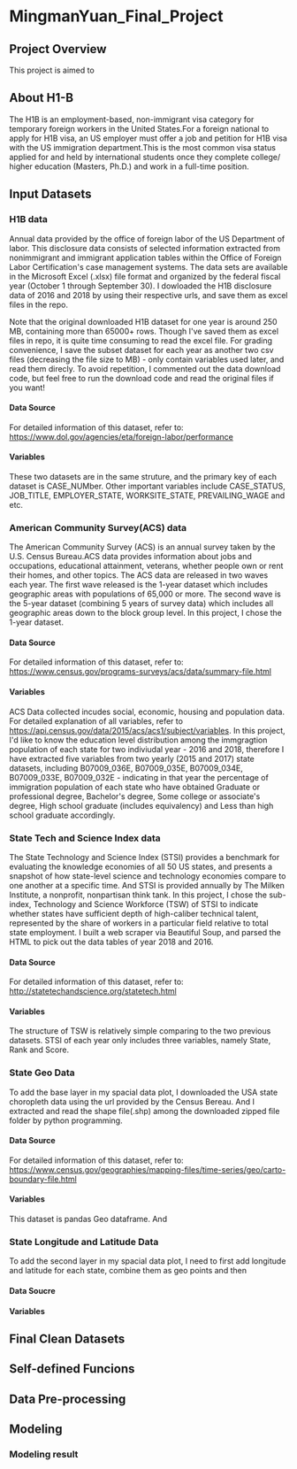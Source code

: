 # MingmanYuan_Final_Project

## Project Overview

This project is aimed to


## About H1-B

The H1B is an employment-based, non-immigrant visa category for temporary foreign workers in the United States.For a foreign national to apply for H1B visa, an US employer must offer a job and petition for H1B visa with the US immigration department.This is the most common visa status applied for and held by international students once they complete college/ higher education (Masters, Ph.D.) and work in a full-time position.

## Input Datasets

### H1B data

Annual data provided by the office of foreign labor of the US Department of labor. This disclosure data consists of selected information extracted from nonimmigrant and immigrant application tables within the Office of Foreign Labor Certification's case management systems. The data sets are available in the Microsoft Excel (.xlsx) file format and organized by the federal fiscal year (October 1 through September 30). I dowloaded the H1B disclosure data of 2016 and 2018 by using their respective urls, and save them as excel files in the repo.

Note that the original downloaded H1B dataset for one year is around 250 MB, containing more than 65000+ rows. Though I've saved them as excel files in repo, it is quite time consuming to read the excel file. For grading convenience, I save the subset dataset for each year as another two csv files (decreasing the file size to MB) - only contain variables used later, and read them direcly. To avoid repetition, I commented out the data download code, but feel free to run the download code and read the original files if you want!

#### Data Source

For detailed information of this dataset, refer to: 
https://www.dol.gov/agencies/eta/foreign-labor/performance

#### Variables

These two datasets are in the same struture, and the primary key of each dataset is CASE_NUMber. Other important variables include CASE_STATUS, JOB_TITLE, EMPLOYER_STATE, WORKSITE_STATE, PREVAILING_WAGE and etc.

### American Community Survey(ACS) data

The American Community Survey (ACS) is an annual survey taken by the U.S. Census Bureau.ACS data provides information about jobs and occupations, educational attainment, veterans, whether people own or rent their homes, and other topics. The ACS data are released in two waves each year. The first wave released is the 1-year dataset which includes geographic areas with populations of 65,000 or more. The second wave is the 5-year dataset (combining 5 years of survey data) which includes all geographic areas down to the block group level. In this project, I chose the 1-year dataset.

#### Data Source

For detailed information of this dataset, refer to: 
https://www.census.gov/programs-surveys/acs/data/summary-file.html


#### Variables

ACS Data collected incudes social, economic, housing and population data. For detailed explanation of all variables, refer to https://api.census.gov/data/2015/acs/acs1/subject/variables. In this project, I'd like to know the education level distribution among the immgragtion population of each state for two indiviudal year - 2016 and 2018, therefore I have extracted five variables from two yearly (2015 and 2017) state datasets, including  B07009_036E, B07009_035E, B07009_034E, B07009_033E, B07009_032E - indicating in that year the percentage of immigration population of each state who have obtained Graduate or professional degree, Bachelor's degree, Some college or associate's degree, High school graduate (includes equivalency) and Less than high school graduate accordingly.

### State Tech and Science Index data

The State Technology and Science Index (STSI) provides a benchmark for evaluating the knowledge economies of all 50 US states, and presents a snapshot of how state-level science and technology economies compare to one another at a specific time. And STSI is provided annually by The Milken Institute, a nonprofit, nonpartisan think tank. In this project, I chose the sub-index, Technology and Science Workforce (TSW) of STSI to indicate whether states have sufficient depth of high-caliber technical talent, represented by the share of workers in a particular field relative to total state employment. I built a web scraper via Beautiful Soup, and parsed the HTML to pick out the data tables of year 2018 and 2016.

#### Data Source

For detailed information of this dataset, refer to: 
http://statetechandscience.org/statetech.html

#### Variables

The structure of TSW is relatively simple comparing to the two previous datasets. STSI of each year only includes three variables, namely State, Rank and Score.

### State Geo Data

To add the base layer in my spacial data plot, I downloaded the USA state choropleth data using the url provided by the Census Bereau. And I extracted and read the shape file(.shp) among the downloaded zipped file folder by python programming. 

#### Data Source

For detailed information of this dataset, refer to: 
https://www.census.gov/geographies/mapping-files/time-series/geo/carto-boundary-file.html

#### Variables

This dataset is pandas Geo dataframe. And

### State Longitude and Latitude Data

To add the second layer in my spacial data plot, I need to first add longitude and latitude for each state, combine them as geo points and then 

#### Data Soucre

#### Variables

## Final Clean Datasets

## Self-defined Funcions

## Data Pre-processing

## Modeling

### Modeling result

### 






